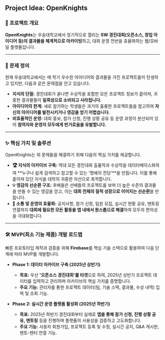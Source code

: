 ## Project Idea: OpenKnights

### 📖 프로젝트 개요

**OpenKnights**는 우송대학교에서 정기적으로 열리는 **SW 경진대회(오픈소스, 창업 아이디어 등)의 결과물을 체계적으로 아카이빙**하고, 대회 운영 전반을 효율화하는 웹/모바일 플랫폼입니다.

---

### 🧐 문제 정의

현재 우송대학교에서는 매 학기 우수한 아이디어와 결과물을 가진 프로젝트들이 탄생하고 있지만, 다음과 같은 문제점을 안고 있습니다.

* **지식의 단절:** 경진대회가 끝나면 수상작을 포함한 모든 프로젝트 정보가 흩어져, 귀중한 결과물들이 **일회성으로 소비되고 사라집니다.**
* **아이디어의 한계:** 새로 참가하는 학생들은 과거의 훌륭한 프로젝트들을 참고하여 **자신의 아이디어를 발전시키거나 영감을 얻기 어렵습니다.**
* **비효율적인 운영:** 대회 홍보, 참가 신청, 진행 상황 공유 등 운영 과정이 분산되어 있어 **참여자와 운영자 모두에게 번거로움을 유발합니다.**

---

### ✨ 핵심 가치 및 솔루션

OpenKnights는 위 문제들을 해결하기 위해 다음의 핵심 가치를 제공합니다.

* **🏆 지식의 아카이브 구축:** 역대 모든 경진대회 출품작과 수상작을 데이터베이스화하여 **누구나 쉽게 검색하고 참고할 수 있는 '명예의 전당'**을 만듭니다. 이를 통해 흩어져 있던 지식을 대학의 귀중한 자산으로 축적합니다.
* **💡 영감의 선순환 구조:** 후배들은 선배들의 프로젝트를 보며 더 높은 수준의 결과물을 만들 수 있는 영감을 얻고, 이는 **대회 전체의 질적 성장으로 이어지는 선순환**을 만듭니다.
* **🚀 소통 및 운영의 효율화:** 공지사항, 참가 신청, 팀원 모집, 실시간 현황 공유, 멘토링 연결까지 **대회에 필요한 모든 활동을 앱 내에서 원스톱으로 해결**하여 모두의 편의성을 극대화합니다.

---

### 🛠️ MVP(최소 기능 제품) 개발 로드맵

빠른 프로토타입 제작과 검증을 위해 **Firebase**를 핵심 기술 스택으로 활용하여 다음 단계에 따라 MVP를 개발합니다.

* **Phase 1: 데이터 아카이브 구축 (2025년 상반기)**
    * **목표:** 우선 **'오픈소스 경진대회'를 타겟**으로 하여, 2025년 상반기 프로젝트 데이터를 입력하고 관리하며 아카이브의 핵심 가치를 증명합니다.
    * **주요 기능:** 관리자를 통한 프로젝트 데이터(팀, 기술 스택, 결과물, 수상 내역) 입력 및 조회 기능.

* **Phase 2: 실시간 운영 플랫폼 활성화 (2025년 하반기)**
    * **목표:** 2025년 하반기 경진대회부터 실제로 **앱을 통해 참가 신청, 진행 상황 공유, 멘토링** 등을 진행하며 플랫폼의 사용성을 검증하고 고도화합니다.
    * **주요 기능:** 사용자 회원가입, 프로젝트 등록 및 수정, 실시간 공지, Q&A 게시판, 멘토-멘티 연결 기능.
